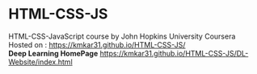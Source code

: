 # HTML-CSS-JS
HTML-CSS-JavaScript course by John Hopkins University Coursera
<br>
Hosted on : https://kmkar31.github.io/HTML-CSS-JS/
<br>
<b>Deep Learning HomePage</b> https://kmkar31.github.io/HTML-CSS-JS/DL-Website/index.html
